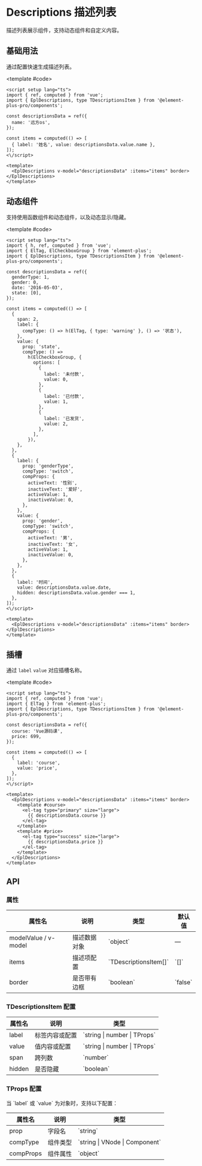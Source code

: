 # Descriptions 描述列表

描述列表展示组件，支持动态组件和自定义内容。

<script setup>
import { h, ref, computed } from 'vue';
import { ElTag, ElCheckboxGroup } from 'element-plus';

// 基础用法
const demo1DescriptionsData = ref({
  name: '远方os',
});

const demo1Items = computed(() => [
  {
    label: '姓名',
    value: demo1DescriptionsData.value.name,
  },
]);

// 动态组件
const demo2DescriptionsData = ref({
  genderType: 1,
  gender: 0,
  date: '2016-05-03',
  state: [0],
});

const demo2Items = computed(() => [
  {
    span: 2,
    label: {
      compType: () => h(ElTag, { type: 'warning' }, () => '状态'),
    },
    value: {
      prop: 'state',
      compType: () =>
        h(ElCheckboxGroup, {
          options: [
            {
              label: '未付款',
              value: 0,
            },
            {
              label: '已付款',
              value: 1,
            },
            {
              label: '已发货',
              value: 2,
            },
          ],
        }),
    },
  },
  {
    label: {
      prop: 'genderType',
      compType: 'switch',
      compProps: {
        activeText: '性别',
        inactiveText: '爱好',
        activeValue: 1,
        inactiveValue: 0,
      },
    },
    value: {
      prop: 'gender',
      compType: 'switch',
      compProps: {
        activeText: '男',
        inactiveText: '女',
        activeValue: 1,
        inactiveValue: 0,
      },
    },
  },
  {
    label: '时间',
    value: demo2DescriptionsData.value.date,
    hidden: demo2DescriptionsData.value.gender === 1,
  },
]);

// 插槽
const demo3DescriptionsData = ref({
  course: 'Vue源码课',
  price: 699,
});

const demo3Items = computed(() => [
  {
    label: 'course',
    value: 'price',
  },
]);
</script>

## 基础用法

通过配置快速生成描述列表。

<Demo>
  <EplDescriptions v-model="demo1DescriptionsData" :items="demo1Items" border></EplDescriptions>
  
  <template #code>

```vue
<script setup lang="ts">
import { ref, computed } from 'vue';
import { EplDescriptions, type TDescriptionsItem } from '@element-plus-pro/components';

const descriptionsData = ref({
  name: '远方os',
});

const items = computed(() => [
  { label: '姓名', value: descriptionsData.value.name },
]);
<\/script>

<template>
  <EplDescriptions v-model="descriptionsData" :items="items" border></EplDescriptions>
</template>
```

  </template>
</Demo>

## 动态组件

支持使用函数组件和动态组件，以及动态显示/隐藏。

<Demo>
  <EplDescriptions v-model="demo2DescriptionsData" :items="demo2Items" border></EplDescriptions>
  
  <template #code>

```vue
<script setup lang="ts">
import { h, ref, computed } from 'vue';
import { ElTag, ElCheckboxGroup } from 'element-plus';
import { EplDescriptions, type TDescriptionsItem } from '@element-plus-pro/components';

const descriptionsData = ref({
  genderType: 1,
  gender: 0,
  date: '2016-05-03',
  state: [0],
});

const items = computed(() => [
  {
    span: 2,
    label: {
      compType: () => h(ElTag, { type: 'warning' }, () => '状态'),
    },
    value: {
      prop: 'state',
      compType: () =>
        h(ElCheckboxGroup, {
          options: [
            {
              label: '未付款',
              value: 0,
            },
            {
              label: '已付款',
              value: 1,
            },
            {
              label: '已发货',
              value: 2,
            },
          ],
        }),
    },
  },
  {
    label: {
      prop: 'genderType',
      compType: 'switch',
      compProps: {
        activeText: '性别',
        inactiveText: '爱好',
        activeValue: 1,
        inactiveValue: 0,
      },
    },
    value: {
      prop: 'gender',
      compType: 'switch',
      compProps: {
        activeText: '男',
        inactiveText: '女',
        activeValue: 1,
        inactiveValue: 0,
      },
    },
  },
  {
    label: '时间',
    value: descriptionsData.value.date,
    hidden: descriptionsData.value.gender === 1,
  },
]);
<\/script>

<template>
  <EplDescriptions v-model="descriptionsData" :items="items" border></EplDescriptions>
</template>
```

  </template>
</Demo>

## 插槽

通过 `label` `value` 对应插槽名称。

<Demo>
  <EplDescriptions v-model="demo3DescriptionsData" :items="demo3Items" border>
    <template #course>
      <el-tag type="primary" size="large">
        {{ demo3DescriptionsData.course }}
      </el-tag>
    </template>
    <template #price>
      <el-tag type="success" size="large">
        {{ demo3DescriptionsData.price }}
      </el-tag>
    </template>
  </EplDescriptions>
  
  <template #code>

```vue
<script setup lang="ts">
import { ref, computed } from 'vue';
import { ElTag } from 'element-plus';
import { EplDescriptions, type TDescriptionsItem } from '@element-plus-pro/components';

const descriptionsData = ref({
  course: 'Vue源码课',
  price: 699,
});

const items = computed(() => [
  {
    label: 'course',
    value: 'price',
  },
]);
<\/script>

<template>
  <EplDescriptions v-model="descriptionsData" :items="items" border>
    <template #course>
      <el-tag type="primary" size="large">
        {{ descriptionsData.course }}
      </el-tag>
    </template>
    <template #price>
      <el-tag type="success" size="large">
        {{ descriptionsData.price }}
      </el-tag>
    </template>
  </EplDescriptions>
</template>
```

  </template>
</Demo>

## API

### 属性

| 属性名               | 说明         | 类型                    | 默认值    |
| -------------------- | ------------ | ----------------------- | --------- |
| modelValue / v-model | 描述数据对象 | \`object\`              | —         |
| items                | 描述项配置   | \`TDescriptionsItem[]\` | \`[]\`    |
| border               | 是否带有边框 | \`boolean\`             | \`false\` |

### TDescriptionsItem 配置

| 属性名 | 说明           | 类型                                   |
| ------ | -------------- | -------------------------------------- |
| label  | 标签内容或配置 | \`string &#124; number &#124; TProps\` |
| value  | 值内容或配置   | \`string &#124; number &#124; TProps\` |
| span   | 跨列数         | \`number\`                             |
| hidden | 是否隐藏       | \`boolean\`                            |

### TProps 配置

当 \`label\` 或 \`value\` 为对象时，支持以下配置：

| 属性名    | 说明     | 类型                                     |
| --------- | -------- | ---------------------------------------- |
| prop      | 字段名   | \`string\`                               |
| compType  | 组件类型 | \`string &#124; VNode &#124; Component\` |
| compProps | 组件属性 | \`object\`                               |
